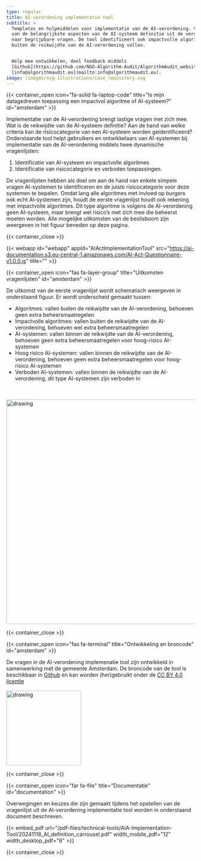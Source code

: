 ```yaml
---
type: regular
title: AI-verordening implementatie tool
subtitle: >
  Templates en hulpmiddelen voor implementatie van de AI-verordening. Vertaling
  van de belangrijkste aspecten van de AI-systeem definitie uit de verordening
  naar begrijpbare vragen. De tool identificeert ook impactvolle algoritmes die
  buiten de reikwijdte van de AI-verordening vallen.


  Help mee ontwikkelen, deel feedback middels
  [Github](https://github.com/NGO-Algorithm-Audit/AlgorithmAudit_website) of via
  [info@algorithmaudit.eu](mailto:info@algorithmaudit.eu).
image: /images/svg-illustrations/case_repository.svg
---
```


{{< container_open icon="fa-solid fa-laptop-code" title="Is mijn datagedreven toepassing een impactvol algoritme of AI-systeem?" id="amsterdam" >}}

Implementatie van de AI-verordening brengt lastige vragen met zich mee. Wat is de reikwijdte van de AI-systeem definitie? Aan de hand van welke criteria kan de risicocategorie van een AI-systeem worden geidentificeerd?  Onderstaande tool helpt gebruikers en ontwikkelaars van AI-systemen bij implementatie van de AI-verordening middels twee dynamische vragenlijsten:

1. Identificatie van AI-systeem en impactvolle algoritmes
2. Identificatie van risicocategorie en verboden toepassingen.

De vragenlijsten hebben als doel om aan de hand van enkele simpele vragen AI-systemen te identificeren en de juiste risicocategorie voor deze systemen te bepalen. Omdat lang alle algoritmes met invloed op burgers ook echt AI-systemen zijn, houdt de eerste vragenlijst houdt ook rekening met impactvolle algoritmes. Dit type algoritme is volgens de AI-verordening geen AI-systeem, maar brengt wel risico’s met zich mee die beheerst moeten worden. Alle mogelijke uitkomsten van de beslisboom zijn weergeven in het figuur beneden op deze pagina.

{{< container_close >}}

{{< webapp id="webapp" appId="AIActImplementationTool" src="https://ai-documentation.s3.eu-central-1.amazonaws.com/AI-Act-Questionnaire-v1.0.0.js" title="" >}}

{{< container_open icon="fas fa-layer-group" title="Uitkomsten vragenlijsten" id="amsterdam" >}}

De uitkomst van de eerste vragenlijst wordt schematisch weergeven in onderstaand figuur. Er wordt onderscheid gemaakt tussen:

* Algoritmes: vallen buiten de reikwijdte van de AI-verordening, behoeven geen extra beheersmaatregelen
* Impactvolle algoritmes: vallen buiten de reikwijdte van de AI-verordening, behoeven wel extra beheersmaatregelen
* AI-systemen: vallen binnen de reikwijdte van de AI-verordening, behoeven geen extra beheersmaatregelen voor hoog-risico AI-systemen
* Hoog risico AI-systemen: vallen binnen de reikwijdte van de AI-verordening, behoeven geen extra beheersmaatregelen voor hoog-risico AI-systemen
* Verboden AI-systemen: vallen binnen de reikwijdte van de AI-verordening, dit type AI-systemen zijn verboden in

<br> <br> <img src="/images/ai-act-implementation-tool/Venn diagram_EN.png" alt="drawing" width="600"/>

{{< container_close >}}

{{< container_open icon="fas fa-terminal" title="Ontwikkeling en broncode" id="amsterdam" >}}

De vragen in de AI-verordening implemenatie tool zijn ontwikkeld in samenwerking met de gemeente Amsterdam. De broncode van de tool is beschikbaar in <a href="https://github.com/NGO-Algorithm-Audit/AI-Act-Implementation-Tool" target="_blank">Github</a> en kan worden (her)gebruikt onder de <a href="https://creativecommons.org/licenses/by/4.0/" target="_blank">CC BY 4.0 licentie</a> <br> <br> <img src="/images/events/Amsterdam.png" alt="drawing" width="200"/>

{{< container_close >}}

{{< container_open icon="far fa-file" title="Documentatie" id="documentation" >}}

Overwegingen en keuzes die zijn gemaakt tijdens het opstellen van de vragenlijst uit de AI-verordening implementatie tool worden in onderstaand document beschreven.

{{< embed_pdf url="/pdf-files/technical-tools/AIA-Implementation-Tool/20241118_AI_definition_carrousel.pdf" width_mobile_pdf="12" width_desktop_pdf="6" >}}

{{< container_close >}}

<style>
    /* Targeting the first direct div inside #AIActImplementationTool */
    #AIActImplementationTool > div:first-child {
        height: auto!important;
        padding: 12px;
    }

    /* Styling for form-group elements inside #AIActImplementationTool */
    #AIActImplementationTool .form-group {
        display: block;
    }

    /* Styling color output area inside #AIActImplementationTool */
    #AIActImplementationTool .card-body .bg-primary {
        background-color: #F8E5E3;
    }

    /* Styling for form-group elements header labels inside #AIActImplementationTool */
    #AIActImplementationTool .form-group .form-label {
        margin-left: 0;
        color: black;
    }

    /* Styling for form-group elements labels inside #AIActImplementationTool */
    #AIActImplementationTool .form-group label {
        color: black;
    }

    /* Styling for intermediate-output labels in #AIActImplementationTool */
    #AIActImplementationTool .intermediate-output label {
        font-weight: 700;
    }

    /* Styling for intermediate-output textareas in #AIActImplementationTool */
    #AIActImplementationTool .intermediate-output textarea {
        border: none;
        background-color: transparent;
        resize: none;
        width: 100%;
        height: auto;
        padding: 0;
        margin: 0;
        font-size: inherit;
        font-family: inherit;
        line-height: inherit;
        color: inherit;
        overflow: hidden;
        white-space: pre-wrap;
        word-wrap: break-word;
    }
</style>
